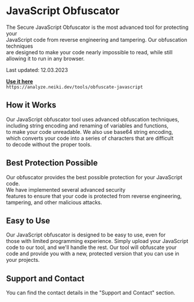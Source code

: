 # JavaScript Obfuscator

The Secure JavaScript Obfuscator is the most advanced tool for protecting your <br>
JavaScript code from reverse engineering and tampering. Our obfuscation techniques <br>
are designed to make your code nearly impossible to read, while still allowing it to run in any browser.

<p class="warn">Last updated: 12.03.2023</p>

**[Use it here](https://analyze.neiki.dev/tools/obfuscate-javascript)** <br>
`https://analyze.neiki.dev/tools/obfuscate-javascript`

## How it Works
Our JavaScript obfuscator tool uses advanced obfuscation techniques, <br>
including string encoding and renaming of variables and functions,  <br>
to make your code unreadable. We also use base64 string encoding,  <br>
which converts your code into a series of characters that are difficult  <br>
to decode without the proper tools.

##  Best Protection Possible
Our obfuscator provides the best possible protection for your JavaScript code.  <br>
We have implemented several advanced security  <br>
features to ensure that your code is protected from reverse engineering,  <br>
tampering, and other malicious attacks.

##  Easy to Use
Our JavaScript obfuscator is designed to be easy to use, even for  <br>
those with limited programming experience. Simply upload your JavaScript  <br>
code to our tool, and we'll handle the rest. Our tool will obfuscate your  <br>
code and provide you with a new, protected version that you can use in your projects.

## Support and Contact
You can find the contact details in the "Support and Contact" section.
